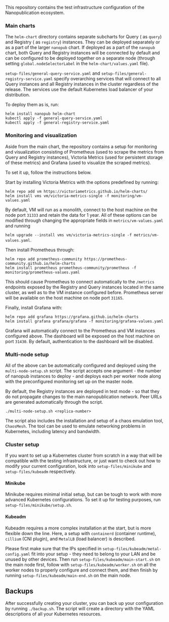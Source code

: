 This repository contains the test infrastructure configuration of the Nanopublication ecosystem.

### Main charts

The `helm-chart` directory contains separate subcharts for Query ( as `query`) and Registry ( as `registry`) instances. They can be deployed separately or as a part of the larger `nanopub` chart. If deployed as a part of the `nanopub` chart, both Query and Registry instances will be connected by default and can be configured to be deployed together on a separate node (through setting `global.nodeSelectorLabel` in the `helm-chart/values.yaml` file). 

`setup-files/general-query-service.yaml` and `setup-files/general-registry-service.yaml` specify overarching services that will connect to all Query instances and all Registry instances in the cluster regardless of the release. The services use the default Kubernetes load balancer of your distribution.  

To deploy them as is, run:

```
helm install nanopub helm-chart
kubectl apply -f general-query-service.yaml
kubectl apply -f general-registry-service.yaml
```

### Monitoring and visualization

Aside from the main chart, the repository contains a setup for monitoring and visualization consisting of Prometheus (used to scrape the metrics from Query and Registry instances), Victoria Metrics (used for persistent storage of these metrics) and Grafana (used to visualize the scraped metrics). 

To set it up, follow the instructions below.

Start by installing Victoria Metrics with the options predefined by running:

```
helm repo add vm https://victoriametrics.github.io/helm-charts/
helm install vms vm/victoria-metrics-single -f monitoring/vm-values.yaml
```

By default, VM will run as a monolith, connect to the host machine on the node port `31333` and retain the data for 1 year. All of these options can be modified through changing the appropriate fields in `metrics/vm-values.yaml` and running

`helm upgrade --install vms vm/victoria-metrics-single -f metrics/vm-values.yaml`.

Then install Prometheus through:

```
helm repo add prometheus-community https://prometheus-community.github.io/helm-charts
helm install prometheus prometheus-community/prometheus -f monitoring/prometheus-values.yaml
```

This should cause Prometheus to connect automatically to the `/metrics` endpoints exposed by the Registry and Query instances located in the same cluster, as well as to the VM instance configured before. Prometheus server will be available on the host machine on node port `31165`.

Finally, install Grafana with:

```
helm repo add grafana https://grafana.github.io/helm-charts
helm install grafana grafana/grafana -f monitoring/grafana-values.yaml
```

Grafana will automatically connect to the Prometheus and VM instances configured above. The dashboard will be exposed on the host machine on port `31430`. By default, authentication to the dashboard will be disabled.

### Multi-node setup

All of the above can be automatically configured and deployed using the `multi-node-setup.sh` script. The script accepts one argument - the number of nanopub instances to deploy - and deploys each per worker node along with the preconfigured monitoring set up on the master node.

By default, the Registry instances are deployed in test mode - so that they do not propagate changes to the main nanopublication network. Peer URLs are generated automatically through the script.

```
./multi-node-setup.sh <replica-number>
```

The script also includes the installation and setup of a chaos emulation tool, `ChaosMesh`. The tool can be used to emulate networking problems in Kubernetes, including latency and bandwidth.

### Cluster setup

If you want to set up a Kubernetes cluster from scratch in a way that will be compatible with the testing infrastructure, or just want to check out how to modify your current configuration, look into `setup-files/minikube` and `setup-files/kubeadm` respectively. 

#### Minikube

Minikube requires minimal initial setup, but can be tough to work with more advanced Kubernetes configurations. To set it up for testing purposes, run `setup-files/minikube/setup.sh`.

#### Kubeadm

Kubeadm requires a more complex installation at the start, but is more flexible down the line. Here, a setup with `containerd` (container runtime), `cillium` (CNI plugin), and `MetalLB` (load balancer) is described. 

Please first make sure that the IPs specified in `setup-files/kubeadm/metal-config.yaml` fit into your setup - they need to belong to your LAN and be unused by other devices. Then run `setup-files/kubeadm/main-start.sh` on the main node first, follow with `setup-files/kubeadm/worker.sh` on all the worker nodes to properly configure and connect them, and then finish by running `setup-files/kubeadm/main-end.sh` on the main node. 

## Backups

After successfully creating your cluster, you can back up your configuration by running `./backup.sh`. The script will create a directory with the YAML descriptions of all your Kubernetes resources.